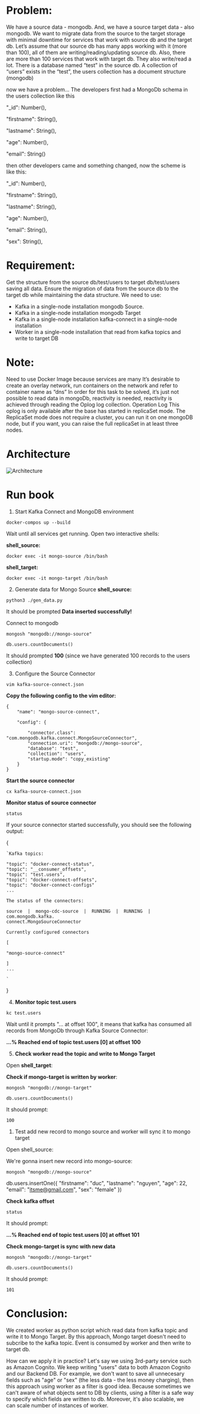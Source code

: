 # Problem:

We have a source data - mongodb. And, we have a source target data - also mongodb.
We want to migrate data from the source to the target storage with minimal downtime for services that work with source db and the target db.
Let’s assume that our source db has many apps working with it (more than 100), all of them are writing/reading/updating source db.
Also, there are more than 100 services that work with target db. They also write/read a lot.
There is a database named “test” in the source db. A collection of “users” exists in the “test”, the users collection has a document structure (mongodb)

now we have a problem... The developers first had a MongoDb schema in the users collection like this


  "_id": Number(),

  "firstname": String(),

  "lastname": String(),

  "age": Number(),

  "email": String()




then other developers came and something changed, now the scheme is like this:

   "_id": Number(),

   "firstname": String(),

   "lastname": String(),

   "age": Number(),

   "email": String(),

   "sex": String(),



# Requirement:
Get the structure from the source db/test/users to target db/test/users saving all data.
Ensure the migration of data from the source db to the target db while maintaining the data structure.
We need to use:
+ Kafka in a single-node installation mongodb Source.
+ Kafka in a single-node installation mongodb Target
+ Kafka in a single-node installation kafka-connect in a single-node installation
+ Worker in a single-node installation that read from kafka topics and write to target DB

# Note:
Need to use Docker Image because services are many
It’s desirable to create an overlay network, run containers on the network and refer to container name as “dns”
In order for this task to be solved, it’s just not possible to read data in mongoDb, reactivity is needed, reactivity is achieved through reading the Oplog log collection.
Operation Log This oplog is only available after the base has started in replicaSet mode. The ReplicaSet mode does not require a cluster, you can run it on one mongoDB node, but if you want, you can raise the full replicaSet in at least three nodes.

# Architecture
![Architecture](./architecture.jpg "Kafka Connect")
# Run book

1. Start Kafka Connect and MongoDB environment

`docker-compos up --build`

Wait until all services get running. Open two interactive shells:

**shell_source:**

`docker exec -it mongo-source /bin/bash`


**shell_target:**

`docker exec -it mongo-target /bin/bash`


2. Generate data for Mongo Source
**shell_source:**

`python3 ./gen_data.py`

It should be prompted **Data inserted successfully!**


Connect to mongodb

`mongosh "mongodb://mongo-source"`

`db.users.countDocuments()`

It should prompted **100** (since we have generated 100 records to the users collection)


3. Configure the Source Connector

`vim kafka-source-connect.json`

**Copy the following config to the vim editor:**

    {
        "name": "mongo-source-connect",

        "config": {

            "connector.class": "com.mongodb.kafka.connect.MongoSourceConnector",
            "connection.uri": "mongodb://mongo-source",
            "database": "test",
            "collection": "users",
            "startup.mode": "copy_existing"
        }
    }

**Start the source connector**

`cx kafka-source-connect.json`

**Monitor status of source connector**

`status`

If your source connector started successfully, you should see the following output:

{

    `Kafka topics:

    "topic": "docker-connect-status",
    "topic": "__consumer_offsets",
    "topic": "test.users",
    "topic": "docker-connect-offsets",
    "topic": "docker-connect-configs"
    ...

    The status of the connectors:

    source  |  mongo-cdc-source  |  RUNNING  |  RUNNING  |  com.mongodb.kafka.
    connect.MongoSourceConnector

    Currently configured connectors

    [

    "mongo-source-connect"

    ]
    ...

    `
}

4. **Monitor topic test.users**

`kc test.users`

Wait until it prompts "... at offset 100", it means that kafka has consumed all records from MongoDb through Kafka Source Connector:

**...% Reached end of topic test.users [0] at offset 100**


5. **Check worker read the topic and write to Mongo Target**

Open **shell_target**:

**Check if mongo-target is written by worker**:

`mongosh "mongodb://mongo-target"`

`db.users.countDocuments()`

It should prompt:

`100`


1. Test add new record to mongo source and worker will sync it to mongo target

Open shell_source:

We're gonna insert new record into mongo-source:


`mongosh "mongodb://mongo-source"`

db.users.insertOne({
  "firstname": "duc",
  "lastname": "nguyen",
  "age": 22,
  "email": "itsme@gmail.com",
  "sex": "female"
})

**Check kafka offset**

`status`

It should prompt:

**...% Reached end of topic test.users [0] at offset 101**

**Check mongo-target is sync with new data**

`mongosh "mongodb://mongo-target"`

`db.users.countDocuments()`

It should prompt:

`101`


# Conclusion:

We created worker as python script which read data from kafka topic and write it to Mongo Target. By this approach, Mongo target doesn't need to subcribe to the kafka topic. Event is consumed by worker and then write to target db.

How can we apply it in practice?
    Let's say we using 3rd-party service such as Amazon Cognito. We keep writing "users" data to both Amazon Cognito and our Backend DB. For example, we don't want to save all unnecesary fields such as "age" or "sex" (the less data - the less money charging), then this approach using worker as a filter is good idea. Because sometimes we can't aware of what objects sent to DB by clients, using a filter is a safe way to specify which fields are written to db. Moreover, it's also scalable, we can scale number of instances of worker.
